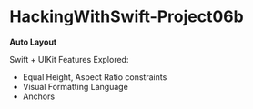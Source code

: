 # HackingWithSwift-Project06b
<b>Auto Layout</b>

<p>Swift + UIKit Features Explored:<p>
<ul>
  <li>Equal Height, Aspect Ratio constraints</li>
  <li>Visual Formatting Language</li>
  <li>Anchors</li>
</ul>
